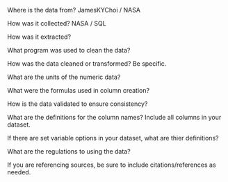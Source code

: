 Where is the data from? JamesKYChoi / NASA

How was it collected? NASA / SQL 

How was it extracted? 

What program was used to clean the data?​

How was the data cleaned or transformed? Be specific.​

What are the units of the numeric data?​

What were the formulas used in column creation?​

How is the data validated to ensure consistency?​

What are the definitions for the column names? Include all columns in your dataset.​

If there are set variable options in your dataset, what are thier definitions? ​

What are the regulations to using the data?

If you are referencing sources, be sure to include citations/references as needed.